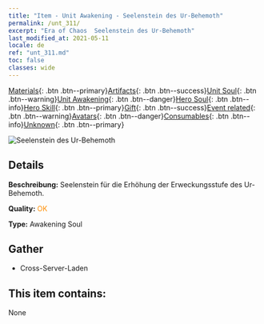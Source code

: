 ```yaml
---
title: "Item - Unit Awakening - Seelenstein des Ur-Behemoth"
permalink: /unt_311/
excerpt: "Era of Chaos  Seelenstein des Ur-Behemoth"
last_modified_at: 2021-05-11
locale: de
ref: "unt_311.md"
toc: false
classes: wide
---
```

 [Materials](/ItemsDE/){: .btn .btn--primary}[Artifacts](/ItemsDE/Artifacts/){: .btn .btn--success}[Unit Soul](/ItemsDE/UnitSoul/){: .btn .btn--warning}[Unit Awakening](/ItemsDE/UnitAwakening/){: .btn .btn--danger}[Hero Soul](/ItemsDE/HeroSoul/){: .btn .btn--info}[Hero Skill](/ItemsDE/HeroSkill/){: .btn .btn--primary}[Gift](/ItemsDE/Gift/){: .btn .btn--success}[Event related](/ItemsDE/Events/){: .btn .btn--warning}[Avatars](/ItemsDE/Avatars/){: .btn .btn--danger}[Consumables](/ItemsDE/Consumables/){: .btn .btn--info}[Unknown](/ItemsDE/Unknown/){: .btn .btn--primary}

 ![Seelenstein des Ur-Behemoth](/images/u/tia_bimeng.jpg)

## Details
 **Beschreibung:** Seelenstein für die Erhöhung der Erweckungsstufe des Ur-Behemoth.

 **Quality:** <span style="color: #FF8C00">OK</span>

 **Type:** Awakening Soul

## Gather

*    Cross-Server-Laden 

## This item contains:

  None


